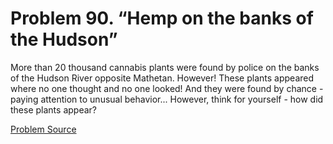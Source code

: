 # Problem 90. “Hemp on the banks of the Hudson”

More than 20 thousand cannabis plants were found by police on the banks of the Hudson River opposite Mathetan. However! These plants appeared where no one thought and no one looked! And they were found by chance - paying attention to unusual behavior... However, think for yourself - how did these plants appear?

[Problem Source](https://www.trizland.ru/tasks/1786/)